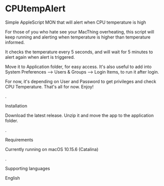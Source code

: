 # CPUtempAlert
Simple AppleScript MON that will alert when CPU temperature is high

For those of you who hate see your MacThing overheating, this script will keep running and alerting when temperature is higher than temperature informed.

It checks the temperature every 5 seconds, and will wait for 5 minutes to alert again when alert is triggered.

Move it to Application folder, for easy access. It's also useful to add into System Preferences --> Users & Groups --> Login Items, to run it after login.

For now, it's depending on User and Password to get privileges and check CPU Temperature. That's all for now. Enjoy!

.

Installation

Download the latest release. Unzip it and move the app to the application folder.

.

Requirements

Currently running on macOS 10.15.6 (Catalina)

.

Supporting languages

English
